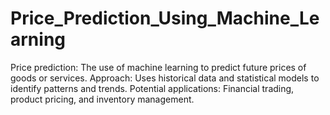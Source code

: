 # Price_Prediction_Using_Machine_Learning
Price prediction: The use of machine learning to predict future prices of goods or services. Approach: Uses historical data and statistical models to identify patterns and trends. Potential applications: Financial trading, product pricing, and inventory management.
